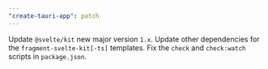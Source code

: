 ```yaml
---
"create-tauri-app": patch
---
```


Update `@svelte/kit` new major version `1.x`.
Update other dependencies for the `fragment-svelte-kit[-ts]` templates.
Fix the `check` and `check:watch` scripts in `package.json`.
